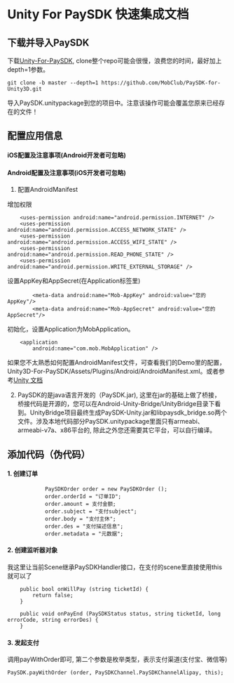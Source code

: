 # Unity For PaySDK 快速集成文档

## 下载并导入PaySDK

下载[Unity-For-PaySDK](https://github.com/MobClub/PaySDK-for-Unity3D.git), clone整个repo可能会很慢，浪费您的时间，最好加上depth=1参数。

```
git clone -b master --depth=1 https://github.com/MobClub/PaySDK-for-Unity3D.git
```

导入PaySDK.unitypackage到您的项目中。注意该操作可能会覆盖您原来已经存在的文件！


## 配置应用信息



#### iOS配置及注意事项(Android开发者可忽略)



#### Android配置及注意事项(iOS开发者可忽略)

1. 配置AndroidManifest

增加权限

```
    <uses-permission android:name="android.permission.INTERNET" />
    <uses-permission android:name="android.permission.ACCESS_NETWORK_STATE" />
    <uses-permission android:name="android.permission.ACCESS_WIFI_STATE" />
    <uses-permission android:name="android.permission.READ_PHONE_STATE" />
    <uses-permission android:name="android.permission.WRITE_EXTERNAL_STORAGE" />
```

设置AppKey和AppSecret(在Application标签里)

```
        <meta-data android:name="Mob-AppKey" android:value="您的AppKey"/>
        <meta-data android:name="Mob-AppSecret" android:value="您的AppSecret"/>
```

初始化，设置Application为MobApplication。

```
    <application
        android:name="com.mob.MobApplication" />
```

如果您不太熟悉如何配置AndroidManifest文件，可查看我们的Demo里的配置，Unity3D-For-PaySDK/Assets/Plugins/Android/AndroidManifest.xml。或者参考[Unity 文档](https://docs.unity3d.com/Manual/android-manifest.html)

2. PaySDK的是java语言开发的（PaySDK.jar), 这里在jar的基础上做了桥接， 桥接代码是开源的，您可以在Android-Unity-Bridge/UnityBridge目录下看到。UnityBridge项目最终生成PaySDK-Unity.jar和libpaysdk_bridge.so两个文件。涉及本地代码部分PaySDK.unitypackage里面只有armeabi、armeabi-v7a、x86平台的, 除此之外您还需要其它平台，可以自行编译。

## 添加代码（伪代码）

#### 1. 创建订单

```
            PaySDKOrder order = new PaySDKOrder ();
            order.orderId = "订单ID";
            order.amount = 支付金额;
            order.subject = "支付subject";
            order.body = "支付主休";
            order.des = "支付描述信息";
            order.metadata = "元数据";
```

#### 2. 创建监听器对象

我这里让当前Scene继承PaySDKHandler接口，在支付的scene里直接使用this就可以了

```
    public bool onWillPay (string ticketId) {
        return false;
    }

    public void onPayEnd (PaySDKStatus status, string ticketId, long errorCode, string errorDes) {
    } 
```

#### 3. 发起支付

调用payWithOrder即可, 第二个参数是枚举类型，表示支付渠道(支付宝、微信等)

```
PaySDK.payWithOrder (order, PaySDKChannel.PaySDKChannelAlipay, this);
```

    


